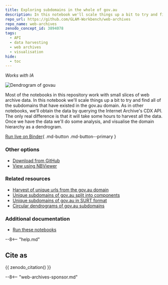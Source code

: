 ```yaml
---
title: Exploring subdomains in the whole of gov.au
description: In this notebook we'll scale things up a bit to try and find all of the subdomains that have existed in the gov.au domain.
repo_url: https://github.com/GLAM-Workbench/web-archives
repo_name: web-archives
zenodo_concept_id: 3894078
tags:
  - API
  - data harvesting
  - web archives
  - visualisation
hide:
  - toc
---
```


*Works with IA*

![Dendrogram of govau](../images/govau-all-1000.png)

Most of the notebooks in this repository work with small slices of web archive data. In this notebook we'll scale things up a bit to try and find all of the subdomains that have existed in the gov.au domain. As in other notebooks, we'll obtain the data by querying the Internet Archive's CDX API. The only real difference is that it will take some hours to harvest all the data. Once we have the data we'll do some analysis, and visualise the domain hierarchy as a dendrogram.

[Run live on Binder](https://mybinder.org/v2/gh/GLAM-Workbench/web-archives/master?urlpath=/lab/tree/harvesting_gov_au_domains.ipynb){ .md-button .md-button--primary }

### Other options

* [Download from GitHub](https://github.com/GLAM-Workbench/web-archives/blob/master/harvesting_gov_au_domains.ipynb)
* [View using NBViewer](https://nbviewer.jupyter.org/github/GLAM-Workbench/web-archives/blob/master/harvesting_gov_au_domains.ipynb)

### Related resources

* [Harvest of unique urls from the gov.au domain](harvest-of-govau-subdomains.md)
* [Unique subdomains of gov.au split into components](govau-subdomains-split.md)
* [Unique subdomains of gov.au in SURT format](govau-subdomains-surt.md)
* [Circular dendrograms of gov.au subdomains](govau-subdomains-visualisations.md)

### Additional documentation

* [Run these notebooks](../#run-these-notebooks)

--8<-- "help.md"

## Cite as

{{ zenodo_citation() }}

--8<-- "web-archives-sponsor.md"